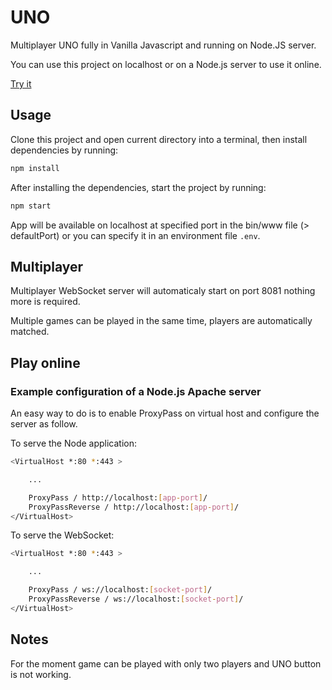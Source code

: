 # UNO

Multiplayer UNO fully in Vanilla Javascript and running on Node.JS server.

You can use this project on localhost or on a Node.js server to use it online.

[Try it](https://uno.maxencegama.dev)

## Usage

Clone this project and open current directory into a terminal, then install dependencies by running:

```sh
npm install
```

After installing the dependencies, start the project by running:

```sh
npm start
```

App will be available on localhost at specified port in the bin/www file (> defaultPort) or you can specify it in an environment file `.env`.

## Multiplayer

Multiplayer WebSocket server will automaticaly start on port 8081 nothing more is required.

Multiple games can be played in the same time, players are automatically matched.

## Play online

### Example configuration of a Node.js Apache server

An easy way to do is to enable ProxyPass on virtual host and configure the server as follow.

To serve the Node application:

```sh
<VirtualHost *:80 *:443 >

	...

    ProxyPass / http://localhost:[app-port]/
    ProxyPassReverse / http://localhost:[app-port]/
</VirtualHost>
```

To serve the WebSocket:

```sh
<VirtualHost *:80 *:443 >

	...

    ProxyPass / ws://localhost:[socket-port]/
    ProxyPassReverse / ws://localhost:[socket-port]/
</VirtualHost>
```

## Notes

For the moment game can be played with only two players and UNO button is not working.
